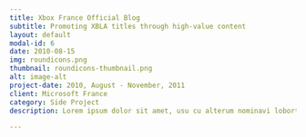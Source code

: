 ```yaml
---
title: Xbox France Official Blog
subtitle: Promoting XBLA titles through high-value content
layout: default
modal-id: 6
date: 2010-08-15
img: roundicons.png
thumbnail: roundicons-thumbnail.png
alt: image-alt
project-date: 2010, August - November, 2011
client: Microsoft France
category: Side Project
description: Lorem ipsum dolor sit amet, usu cu alterum nominavi lobortis. At duo novum diceret. Tantas apeirian vix et, usu sanctus postulant inciderint ut, populo diceret necessitatibus in vim. Cu eum dicam feugiat noluisse.

---
```


